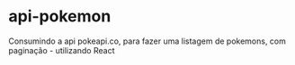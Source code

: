 # api-pokemon
Consumindo a api pokeapi.co, para fazer uma listagem de pokemons, com paginação - utilizando React

